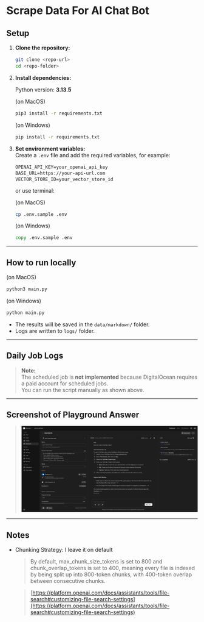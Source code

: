 # Scrape Data For AI Chat Bot

## Setup

1. **Clone the repository:**

   ```bash
   git clone <repo-url>
   cd <repo-folder>
   ```

2. **Install dependencies:**

   Python version: **3.13.5**

   (on MacOS)

   ```bash
   pip3 install -r requirements.txt
   ```

   (on Windows)

   ```cmd
   pip install -r requirements.txt
   ```

3. **Set environment variables:**  
   Create a `.env` file and add the required variables, for example:

   ```
   OPENAI_API_KEY=your_openai_api_key
   BASE_URL=https://your-api-url.com
   VECTOR_STORE_ID=your_vector_store_id
   ```

   or use terminal:

   (on MacOS)

   ```bash
   cp .env.sample .env
   ```

   (on Windows)

   ```cmd
   copy .env.sample .env
   ```

---

## How to run locally

(on MacOS)

```bash
python3 main.py
```

(on Windows)

```cmd
python main.py
```

- The results will be saved in the `data/markdown/` folder.
- Logs are written to `logs/` folder.

---

## Daily Job Logs

> **Note:**  
> The scheduled job is **not implemented** because DigitalOcean requires a paid account for scheduled jobs.  
> You can run the script manually as shown above.

---

## Screenshot of Playground Answer

> ![Playground Answer Screenshot](./screenshot/answer_screenshot.png)

---

## Notes

- Chunking Strategy: I leave it on default

  > By default, max_chunk_size_tokens is set to 800 and chunk_overlap_tokens is set to 400, meaning every file is indexed by being split up into 800-token chunks, with 400-token overlap between consecutive chunks.

  > [https://platform.openai.com/docs/assistants/tools/file-search#customizing-file-search-settings](https://platform.openai.com/docs/assistants/tools/file-search#customizing-file-search-settings)
